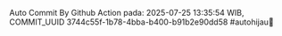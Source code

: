 Auto Commit By Github Action pada: 2025-07-25 13:35:54 WIB, COMMIT_UUID 3744c55f-1b78-4bba-b400-b91b2e90dd58 #autohijau🗿
